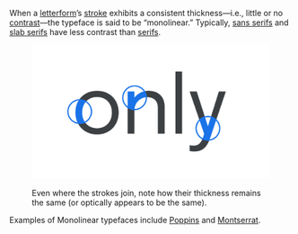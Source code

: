 
When a [letterform](/glossary/letterform)’s [stroke](/glossary/stroke) exhibits a consistent thickness—i.e., little or no [contrast](/glossary/contrast)—the typeface is said to be “monolinear.” Typically, [sans serifs](/glossary/sans_serif) and [slab serifs](/glossary/slab_serif_egyptian_clarendon) have less contrast than [serifs](/glossary/serif).

<figure>

![The word “only” set in a monolinear typeface, with circles used to highlight parts of the letterform that often have different thicknesses in typefaces of other styles.](images/thumbnail.svg)
<figcaption>Even where the strokes join, note how their thickness remains the same (or optically appears to be the same).</figcaption>

</figure>

Examples of Monolinear typefaces include [Poppins](https://fonts.google.com/specimen/Poppins) and [Montserrat](https://fonts.google.com/specimen/Montserrat).
